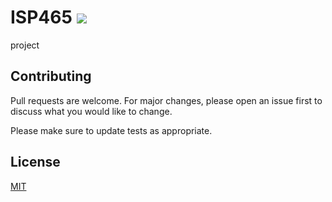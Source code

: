 # ISP465 <img src='https://img.shields.io/badge/ISP465%3AProject-M3CS2662C%20contributor-blue' />
project
## Contributing
Pull requests are welcome. For major changes, please open an issue first to discuss what you would like to change.

Please make sure to update tests as appropriate.
## License
[MIT](https://choosealicense.com/licenses/mit/)